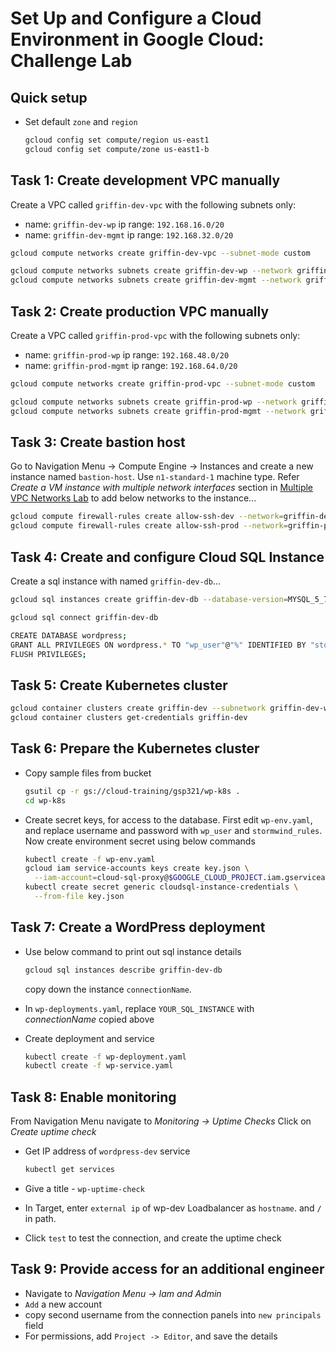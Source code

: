 # Set Up and Configure a Cloud Environment in Google Cloud: Challenge Lab

## Quick setup

- Set default `zone` and `region`

  ```bash
  gcloud config set compute/region us-east1
  gcloud config set compute/zone us-east1-b
  ```

## Task 1: Create development VPC manually

Create a VPC called `griffin-dev-vpc` with the following subnets only:

- name: `griffin-dev-wp`
  ip range: `192.168.16.0/20`
- name: `griffin-dev-mgmt`
  ip range: `192.168.32.0/20`

```bash
gcloud compute networks create griffin-dev-vpc --subnet-mode custom

gcloud compute networks subnets create griffin-dev-wp --network griffin-dev-vpc --range 192.168.16.0/20
gcloud compute networks subnets create griffin-dev-mgmt --network griffin-dev-vpc --range 192.168.32.0/20
```

## Task 2: Create production VPC manually

Create a VPC called `griffin-prod-vpc` with the following subnets only:

- name: `griffin-prod-wp`
  ip range: `192.168.48.0/20`
- name: `griffin-prod-mgmt`
  ip range: `192.168.64.0/20`

```bash
gcloud compute networks create griffin-prod-vpc --subnet-mode custom

gcloud compute networks subnets create griffin-prod-wp --network griffin-prod-vpc --range 192.168.48.0/20
gcloud compute networks subnets create griffin-prod-mgmt --network griffin-prod-vpc --range 192.168.64.0/20
```

## Task 3: Create bastion host

Go to Navigation Menu -> Compute Engine -> Instances and create a new instance named `bastion-host`. Use `n1-standard-1` machine type. Refer _Create a VM instance with multiple network interfaces_ section in [Multiple VPC Networks Lab](https://www.cloudskillsboost.google/focuses/1230?parent=catalog) to add below networks to the instance...

```bash
gcloud compute firewall-rules create allow-ssh-dev --network=griffin-dev-vpc --rules=tcp:22 --action=ALLOW
gcloud compute firewall-rules create allow-ssh-prod --network=griffin-prod-vpc --rules=tcp:22 --action=ALLOW
```

## Task 4: Create and configure Cloud SQL Instance

Create a sql instance with named `griffin-dev-db`...

```bash
gcloud sql instances create griffin-dev-db --database-version=MYSQL_5_7 --root-password=password
```

```bash
gcloud sql connect griffin-dev-db
```

```bash
CREATE DATABASE wordpress;
GRANT ALL PRIVILEGES ON wordpress.* TO "wp_user"@"%" IDENTIFIED BY "stormwind_rules";
FLUSH PRIVILEGES;
```

## Task 5: Create Kubernetes cluster

```bash
gcloud container clusters create griffin-dev --subnetwork griffin-dev-wp --network griffin-dev-vpc --num-nodes 2
gcloud container clusters get-credentials griffin-dev
```

## Task 6: Prepare the Kubernetes cluster

- Copy sample files from bucket

  ```bash
  gsutil cp -r gs://cloud-training/gsp321/wp-k8s .
  cd wp-k8s
  ```

- Create secret keys, for access to the database. First edit `wp-env.yaml`, and replace username and password with `wp_user` and `stormwind_rules`. Now create environment secret using below commands

  ```bash
  kubectl create -f wp-env.yaml
  gcloud iam service-accounts keys create key.json \
    --iam-account=cloud-sql-proxy@$GOOGLE_CLOUD_PROJECT.iam.gserviceaccount.com
  kubectl create secret generic cloudsql-instance-credentials \
    --from-file key.json
  ```

## Task 7: Create a WordPress deployment

- Use below command to print out sql instance details

  ```bash
  gcloud sql instances describe griffin-dev-db
  ```

  copy down the instance `connectionName`.
- In `wp-deployments.yaml`, replace `YOUR_SQL_INSTANCE` with _connectionName_ copied above
- Create deployment and service

  ```bash
  kubectl create -f wp-deployment.yaml
  kubectl create -f wp-service.yaml
  ```

## Task 8: Enable monitoring

From Navigation Menu navigate to *Monitoring -> Uptime Checks*
Click on _Create uptime check_

- Get IP address of `wordpress-dev` service

  ```bash
  kubectl get services
  ```

- Give a title - `wp-uptime-check`
- In Target, enter `external ip` of wp-dev Loadbalancer as `hostname`. and `/` in path.
- Click `test` to test the connection, and create the uptime check

## Task 9: Provide access for an additional engineer

- Navigate to _Navigation Menu -> Iam and Admin_
- `Add` a new account
- copy second username from the connection panels into `new principals` field
- For permissions, add `Project -> Editor`, and save the details
